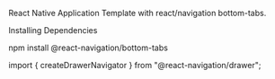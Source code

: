 React Native Application Template with react/navigation bottom-tabs.

Installing Dependencies

npm install @react-navigation/bottom-tabs

import { createDrawerNavigator } from "@react-navigation/drawer";
